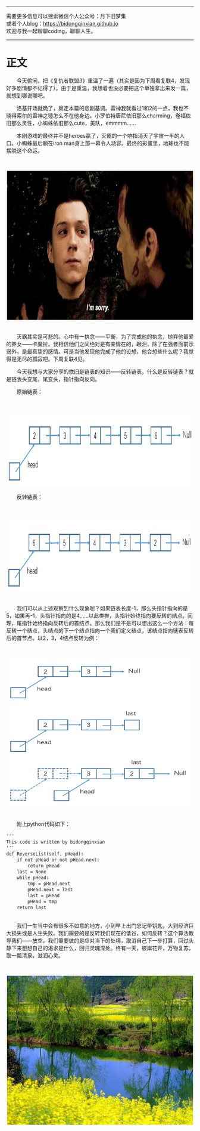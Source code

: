 ***
需要更多信息可以搜索微信个人公众号：月下旧梦集 <br/>
或者个人blog：https://bidongqinxian.github.io <br/>
欢迎与我一起聊聊coding，聊聊人生。
***

# 正文

&emsp;&emsp;今天偷闲，把《复仇者联盟3》重温了一遍（其实是因为下周看复联4，发现好多剧情都不记得了）。由于是重温，我想着也没必要把这个单独拿出来发一篇，就想到哪说哪吧。

&emsp;&emsp;洛基开场就跪了，奠定本篇的悲剧基调。雷神我就看过1和2的一点，我也不晓得索尔的雷神之锤怎么不在他身边。小罗伯特唐尼依旧那么charming，卷福依旧那么灵性，小蜘蛛依旧那么cute，美队，emmmm……

&emsp;&emsp;本剧游戏的最终并不是heroes赢了，灭霸的一个响指消灭了宇宙一半的人口，小蜘蛛最后躺在iron man身上那一幕令人动容。最终的彩蛋里，地球也不能摆脱这个命运。

&nbsp;<div align=center><img width = '500' height ='400' src =../../data/algorithm/session8/fulian3.jpg/></div>


<br/>&emsp;&emsp;灭霸其实是可悲的。心中有一执念——平衡，为了完成他的执念，抛弃他最爱的养女——卡魔拉。我相信他们之间绝对是有亲情在的，眼泪，除了在强者面前示弱外，是最真挚的感情。可是当他发现他完成了他的设想，他会想些什么呢？我觉得是无尽的孤寂吧。下周复联4见。

&emsp;&emsp;今天我想与大家分享的依旧是链表的知识——反转链表。什么是反转链表？就是链表头变尾，尾变头，指针指向反向。

&emsp;&emsp;原始链表：

&nbsp;<div align=center><img width = '500' height ='200' src =../../data/algorithm/session8/QQ截图20190419205308.png/></div>

&emsp;&emsp;反转链表：

&nbsp;<div align=center><img width = '500' height ='200' src =../../data/algorithm/session8/QQ截图20190419205358.png/></div>

<br/>&emsp;&emsp;我们可以从上述观察到什么现象呢？如果链表长度-1，那么头指针指向的是5，如果再-1，头指针指向的是4……以此类推，头指针始终指向要反转的结点。同理，尾指针始终指向反转后的首结点。那么我们是不是可以想出这么一个方法：每反转一个结点，头结点的下一个结点指向一个我们定义结点，该结点指向链表反转后的首节点。以2，3，4结点反转为例：

&nbsp;<div align=center><img width = '500' height ='400' src =../../data/algorithm/session8/QQ截图20190419222105.png/></div>

<br/>&emsp;&emsp;附上python代码如下：

```
'''
This code is written by bidongqinxian
'''
def ReverseList(self, pHead):
    if not pHead or not pHead.next:
        return pHead         
    last = None         
    while pHead:
        tmp = pHead.next   
        pHead.next = last
        last = pHead
        pHead = tmp         
    return last
```

<br/>&emsp;&emsp;我们一生当中会有很多不如意的地方，小到早上出门忘记带钥匙，大到经济巨大损失或是人生失败。我们需要的是反转我们现在的低谷，如何反转？这个算法教导我们——放空。我们需要做的是应对当下的处境，取消自己下一步打算，回过头静下来想想自己的渴求是什么，回归灵魂深处。终有一天，彼岸花开，万物复苏，取一瓢清泉，滋润心灵。

&nbsp;<div align=center><img width = '500' height ='400' src =../../data/algorithm/session8/timg8.jpg/></div>